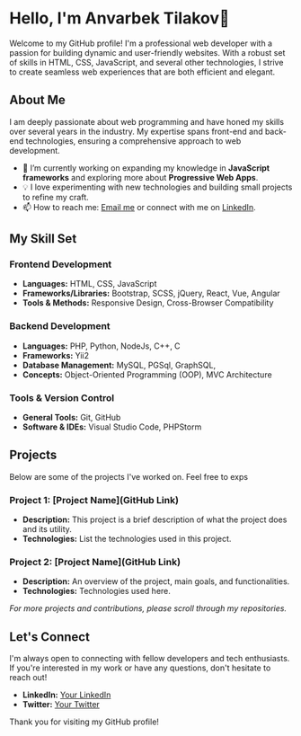 # Hello, I'm Anvarbek Tilakov👋

Welcome to my GitHub profile! I'm a professional web developer with a passion for building dynamic and user-friendly websites. With a robust set of skills in HTML, CSS, JavaScript, and several other technologies, I strive to create seamless web experiences that are both efficient and elegant.

## About Me

I am deeply passionate about web programming and have honed my skills over several years in the industry. My expertise spans front-end and back-end technologies, ensuring a comprehensive approach to web development.

- 🌱 I’m currently working on expanding my knowledge in **JavaScript frameworks** and exploring more about **Progressive Web Apps**.
- 💡 I love experimenting with new technologies and building small projects to refine my craft.
- 📫 How to reach me: [Email me](anvarbektilakov0219@gmail.com) or connect with me on [LinkedIn](https://www.linkedin.com/in/anvarbek-tilakov-5b7221313).

## My Skill Set

### Frontend Development
- **Languages:** HTML, CSS, JavaScript
- **Frameworks/Libraries:** Bootstrap, SCSS, jQuery, React, Vue, Angular
- **Tools & Methods:** Responsive Design, Cross-Browser Compatibility

### Backend Development
- **Languages:** PHP, Python, NodeJs, C++, C
- **Frameworks:** Yii2
- **Database Management:** MySQL, PGSql, GraphSQL,
- **Concepts:** Object-Oriented Programming (OOP), MVC Architecture

### Tools & Version Control
- **General Tools:** Git, GitHub
- **Software & IDEs:** Visual Studio Code, PHPStorm

## Projects

Below are some of the projects I've worked on. Feel free to exps
### Project 1: [Project Name](GitHub Link)
- **Description:** This project is a brief description of what the project does and its utility.
- **Technologies:** List the technologies used in this project.

### Project 2: [Project Name](GitHub Link)
- **Description:** An overview of the project, main goals, and functionalities.
- **Technologies:** Technologies used here.

_For more projects and contributions, please scroll through my repositories._

## Let's Connect

I'm always open to connecting with fellow developers and tech enthusiasts. If you're interested in my work or have any questions, don't hesitate to reach out!

- **LinkedIn:** [Your LinkedIn](https://www.linkedin.com/in/anvarbek-tilakov-5b7221313)
- **Twitter:** [Your Twitter](https://twitter.com/yourprofile)

Thank you for visiting my GitHub profile!

